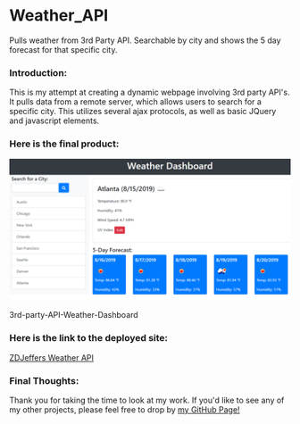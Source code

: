 # Weather_API
Pulls weather from 3rd Party API. Searchable by city and shows the 5 day forecast for that specific city.

### Introduction:
This is my attempt at creating a dynamic webpage involving 3rd party API's. It pulls data from a remote server, which allows users to search for a specific city. This utilizes several ajax protocols, as well as basic JQuery and javascript elements. 

### Here is the final product:
![Weather API](https://github.com/zdjeffers/Weather_API/blob/main/Assets/06-server-side-apis-homework-demo.png)

3rd-party-API-Weather-Dashboard

### Here is the link to the deployed site:
[ZDJeffers Weather API](https://zdjeffers.github.io/Weather_API/develop/index.html)

### Final Thoughts:
Thank you for taking the time to look at my work. If you'd like to see any of my other projects, please feel free to drop by [my GitHub Page!](https://github.com/zdjeffers)